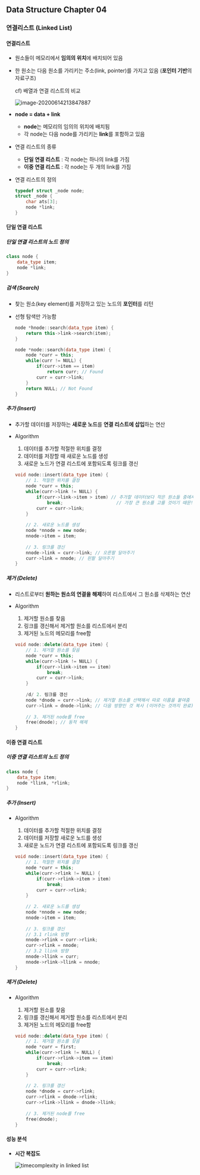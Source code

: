 ## Data Structure Chapter 04

### 연결리스트 (Linked List)

#### 연결리스트

- 원소들이 메모리에서 **임의의 위치**에 배치되어 있음

- 한 원소는 다음 원소를 가리키는 주소(link, pointer)를 가지고 있음 (**포인터 기반**의 자료구조)

  cf) 배열과 연결 리스트의 비교

  ![image-20200614213847887](C:\Users\user\AppData\Roaming\Typora\typora-user-images\image-20200614213847887.png)

- **node = data + link**

  - **node**는 메모리의 임의의 위치에 배치됨
  - 각 node는 다음 node를 가리키는 **link**를 포함하고 있음

- 연결 리스트의 종류

  - **단일 연결 리스트** : 각 node는 하나의 link를 가짐
  - **이중 연결 리스트** : 각 node는 두 개의 link를 가짐

- 연결 리스트의 정의

  ```c
  typedef struct _node node;
  struct _node {
      char ats[3];
      node *link;
  }
  ```



#### 단일 연결 리스트

##### 단일 연결 리스트의 노드 정의

```c++
class node {
    data_type item;
    node *link;
}
```



##### 검색 (Search)

- 찾는 원소(key element)를 저장하고 있는 노드의 **포인터**를 리턴

- 선형 탐색만 가능함

  ```c++
  node *hnode::search(data_type item) {
      return this->link->search(item);
  }
  ```

  ```c++
  node *node::search(data_type item) {
      node *curr = this;
      while(curr != NULL) {
          if(curr->item == item)
              return curr; // Found
          curr = curr->link;
      }
      return NULL; // Not Found
  }
  ```



##### 추가 (Insert)

- 추가할 데이터를 저장하는 **새로운 노드**를 **연결 리스트에 삽입**하는 연산

- Algorithm

  1. 데이터를 추가할 적절한 위치를 결정
  2. 데이터를 저장할 때 새로운 노드를 생성
  3. 새로운 노드가 연결 리스트에 포함되도록 링크를 갱신

  ```c++
  void node::insert(data_type item) {
      // 1. 적절한 위치를 결정
      node *curr = this;
      while(curr->link != NULL) {
          if(curr->link->item > item) // 추가할 데이터보다 작은 원소들 중에서
              break;					// 가장 큰 원소를 고를 것이기 때문!!
          curr = curr->link;
      }
      
      // 2. 새로운 노드를 생성
      node *nnode = new node;
      nnode->item = item;
      
      // 3. 링크를 갱신
      nnode->link = curr->link; // 오른팔 달아주기
      curr->link = nnode; // 왼팔 달아주기
  }
  ```



##### 제거 (Delete)

- 리스트로부터 **원하는 원소의 연결을 해제**하여 리스트에서 그 원소를 삭제하는 연산

- Algorithm

  1. 제거할 원소를 찾음
  2. 링크를 갱신해서 제거할 원소를 리스트에서 분리
  3. 제거된 노드의 메모리를 free함

  ```c++
  void node::delete(data_type item) {
      // 1. 제거할 원소를 찾음
      node *curr = this;
      while(curr->link != NULL) {
          if(curr->link->item == item)
              break;
          curr = curr->link;
      }
      
      /d/ 2. 링크를 갱신
      node *dnode = curr->link; // 제거할 원소를 선택해서 따로 이름을 붙여줌
      curr->link = dnode->link; // 다음 방향인 것 복사 (이어주는 것까지 완료)
      
      // 3. 제거된 node를 free
      free(dnode); // 동적 해제
  }
  ```



#### 이중 연결 리스트

##### 이중 연결 리스트의 노드 정의

```c++
class node {
    data_type item;
    node *llink, *rlink;
}
```



##### 추가 (Insert)

- Algorithm

  1. 데이터를 추가할 적절한 위치를 결정
  2. 데이터를 저장할 새로운 노드를 생성
  3. 새로운 노드가 연결 리스트에 포함되도록 링크를 갱신

  ```c++
  void node::insert(data_type item) {
      // 1. 적절한 위치를 결정
      node *curr = this;
      while(curr->rlink != NULL) {
          if(curr->rlink->item > item)
              break;
          curr = curr->rlink;
      }
      
      // 2. 새로운 노드를 생성
      node *nnode = new node;
      nnode->item = item;
      
      // 3. 링크를 갱신
      // 3.1 rlink 방향
      nnode->rlink = curr->rlink;
      curr->rlink = nnode;
      // 3.2 llink 방향
      nnode->llink = curr;
      nnode->rlink->llink = nnode;
  }
  ```



##### 제거 (Delete)

- Algorithm

  1. 제거할 원소를 찾음
  2. 링크를 갱신해서 제거할 원소를 리스트에서 분리
  3. 제거된 노드의 메모리를 free함

  ```c++
  void node::delete(data_type item) {
      // 1. 제거할 원소를 찾음
      node *curr = first;
      while(curr->rlink != NULL) {
          if(curr->rlink->item == item)
              break;
          curr = curr->rlink;
      }
      
      // 2. 링크를 갱신
      node *dnode = curr->rlink;
      curr->rlink = dnode->rlink;
      curr->rlink->llink = dnode->llink;
      
      // 3. 제거된 node를 free
      free(dnode);
  }
  ```

  

#### 성능 분석

- **시간 복잡도**

  ![timecomplexity in linked list](https://user-images.githubusercontent.com/55044278/84598700-91604b80-aea7-11ea-92aa-dc7515e716ba.PNG)
